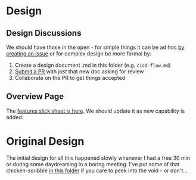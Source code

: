 # Design

## Design Discussions
We should have those in the open - for simple things it can be ad hoc [by creating an issue][1] or for complex design be more formal by:
1) Create a design document .md in this folder (e.g. `cicd-flow.md`)
2) [Submit a PR][2] with *just* that new doc asking for review
3) Collaborate on the PR to get things accepted

## Overview Page
The [features slick sheet is here](./FEATURES.md). We should update it as new capability is added.

# Original Design
The initial design for all this happened slowly whenever I had a free 30 min or during some daydreaming in a boring meeting. I've put some of that chicken-scribble [in this folder](./sketches) if you care to peek into the void - or don't...


[1]: https://github.com/dudash/openshift-microservices/labels/design
[2]: https://github.com/dudash/openshift-microservices/compare
